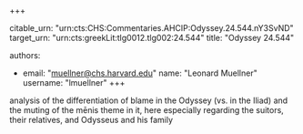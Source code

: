 +++


citable_urn: "urn:cts:CHS:Commentaries.AHCIP:Odyssey.24.544.nY3SvND"
target_urn: "urn:cts:greekLit:tlg0012.tlg002:24.544"
title: "Odyssey 24.544"

authors:
- email: "muellner@chs.harvard.edu"
  name: "Leonard Muellner"
  username: "lmuellner"
+++

<p>analysis of the differentiation of blame in the Odyssey (vs. in the Iliad) and the muting of the mēnis theme in it, here especially regarding the suitors, their relatives, and Odysseus and his family</p>